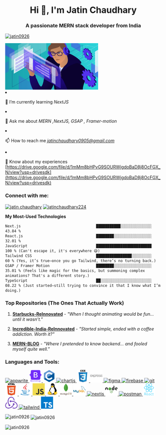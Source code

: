 <h1 align="center">Hi 👋, I'm Jatin Chaudhary</h1>
<h3 align="center">A passionate MERN stack developer from India</h3>


<p align="left"> <a href="https://github.com/ryo-ma/github-profile-trophy"><img src="https://github-profile-trophy.vercel.app/?username=jatin0926" alt="jatin0926" /></a> </p>
<img align="center" alt="Coding" width="300" src="./assets/profile.jpg"

- 🌱 I’m currently learning *NextJS*

- 💬 Ask me about *MERN ,NextJS, GSAP , Framer-motion*

- 📫 How to reach me *jatinchaudhary0905@gmail.com*

- 📄 Know about my experiences [https://drive.google.com/file/d/1mMm8bHPvG9SOURWjgdoBaD8j8OcFGX_N/view?usp=drivesdk](https://drive.google.com/file/d/1mMm8bHPvG9SOURWjgdoBaD8j8OcFGX_N/view?usp=drivesdk)

<h3 align="left">Connect with me:</h3>
<p align="left">
<a href="https://linkedin.com/in/jatin chaudhary" target="blank"><img align="center" src="https://raw.githubusercontent.com/rahuldkjain/github-profile-readme-generator/master/src/images/icons/Social/linked-in-alt.svg" alt="jatin chaudhary" height="30" width="40" /></a>
<a href="https://instagram.com/jatinchaudhary224" target="blank"><img align="center" src="https://raw.githubusercontent.com/rahuldkjain/github-profile-readme-generator/master/src/images/icons/Social/instagram.svg" alt="jatinchaudhary224" height="30" width="40" /></a>
</p>

**My Most-Used Technologies** 

```text
Next.js                                  ███████████░░░░░░░░░░░░░░   43.84 %
React.js                                 ████████░░░░░░░░░░░░░░░░░   32.01 %
JavaScript                               █████████████████████████   100 % (Can't escape it, it's everywhere 😅)
Tailwind CSS                             ████████████████░░░░░░░░░   60 % (Yes, it’s true—once you go Tailwind, there’s no turning back.)
GSAP / Framer Motion                     ████████░░░░░░░░░░░░░░░░░   35.01 % (Feels like magic for the basics, but summoning complex animations? That's a different story.)
TypeScript                               ██░░░░░░░░░░░░░░░░░░░░░░░   08.22 % (Just started—still trying to convince it that I know what I’m doing.)
```

### Top Repositories (The Ones That Actually Work)

1. **[Starbucks-ReInnovated](https://github.com/JATIN0926/futuristicvisions-reimagineround1)** - *"When I thought animating would be fun... until it wasn’t."*

2. **[Incredible-India-ReInnovated](https://github.com/JATIN0926/futuristicvisions-reimagineround2)** - *"Started simple, ended with a coffee addiction. Worth it?"* 

3. **[MERN-BLOG](https://github.com/JATIN0926/mern-blog)** - *"Where I pretended to know backend... and fooled myself quite well."*



<h3 align="left">Languages and Tools:</h3>
<p align="left"> <a href="https://appwrite.io" target="_blank" rel="noreferrer"> <img src="https://www.vectorlogo.zone/logos/appwriteio/appwriteio-icon.svg" alt="appwrite" width="40" height="40"/> </a> <a href="https://getbootstrap.com" target="_blank" rel="noreferrer"> <img src="https://raw.githubusercontent.com/devicons/devicon/master/icons/bootstrap/bootstrap-plain-wordmark.svg" alt="bootstrap" width="40" height="40"/> </a> <a href="https://www.cprogramming.com/" target="_blank" rel="noreferrer"> <img src="https://raw.githubusercontent.com/devicons/devicon/master/icons/c/c-original.svg" alt="c" width="40" height="40"/> </a> <a href="https://www.chartjs.org" target="_blank" rel="noreferrer"> <img src="https://www.chartjs.org/media/logo-title.svg" alt="chartjs" width="40" height="40"/> </a> <a href="https://www.w3schools.com/css/" target="_blank" rel="noreferrer"> <img src="https://raw.githubusercontent.com/devicons/devicon/master/icons/css3/css3-original-wordmark.svg" alt="css3" width="40" height="40"/> </a> <a href="https://expressjs.com" target="_blank" rel="noreferrer"> <img src="https://raw.githubusercontent.com/devicons/devicon/master/icons/express/express-original-wordmark.svg" alt="express" width="40" height="40"/> </a> <a href="https://www.figma.com/" target="_blank" rel="noreferrer"> <img src="https://www.vectorlogo.zone/logos/figma/figma-icon.svg" alt="figma" width="40" height="40"/> </a> <a href="https://firebase.google.com/" target="_blank" rel="noreferrer"> <img src="https://www.vectorlogo.zone/logos/firebase/firebase-icon.svg" alt="firebase" width="40" height="40"/> </a> <a href="https://git-scm.com/" target="_blank" rel="noreferrer"> <img src="https://www.vectorlogo.zone/logos/git-scm/git-scm-icon.svg" alt="git" width="40" height="40"/> </a> <a href="https://www.w3.org/html/" target="_blank" rel="noreferrer"> <img src="https://raw.githubusercontent.com/devicons/devicon/master/icons/html5/html5-original-wordmark.svg" alt="html5" width="40" height="40"/> </a> <a href="https://www.java.com" target="_blank" rel="noreferrer"> <img src="https://raw.githubusercontent.com/devicons/devicon/master/icons/java/java-original.svg" alt="java" width="40" height="40"/> </a> <a href="https://developer.mozilla.org/en-US/docs/Web/JavaScript" target="_blank" rel="noreferrer"> <img src="https://raw.githubusercontent.com/devicons/devicon/master/icons/javascript/javascript-original.svg" alt="javascript" width="40" height="40"/> </a> <a href="https://www.linux.org/" target="_blank" rel="noreferrer"> <img src="https://raw.githubusercontent.com/devicons/devicon/master/icons/linux/linux-original.svg" alt="linux" width="40" height="40"/> </a> <a href="https://www.mongodb.com/" target="_blank" rel="noreferrer"> <img src="https://raw.githubusercontent.com/devicons/devicon/master/icons/mongodb/mongodb-original-wordmark.svg" alt="mongodb" width="40" height="40"/> </a> <a href="https://www.mysql.com/" target="_blank" rel="noreferrer"> <img src="https://raw.githubusercontent.com/devicons/devicon/master/icons/mysql/mysql-original-wordmark.svg" alt="mysql" width="40" height="40"/> </a> <a href="https://nextjs.org/" target="_blank" rel="noreferrer"> <img src="https://cdn.worldvectorlogo.com/logos/nextjs-2.svg" alt="nextjs" width="40" height="40"/> </a> <a href="https://nodejs.org" target="_blank" rel="noreferrer"> <img src="https://raw.githubusercontent.com/devicons/devicon/master/icons/nodejs/nodejs-original-wordmark.svg" alt="nodejs" width="40" height="40"/> </a> <a href="https://postman.com" target="_blank" rel="noreferrer"> <img src="https://www.vectorlogo.zone/logos/getpostman/getpostman-icon.svg" alt="postman" width="40" height="40"/> </a> <a href="https://reactjs.org/" target="_blank" rel="noreferrer"> <img src="https://raw.githubusercontent.com/devicons/devicon/master/icons/react/react-original-wordmark.svg" alt="react" width="40" height="40"/> </a> <a href="https://redux.js.org" target="_blank" rel="noreferrer"> <img src="https://raw.githubusercontent.com/devicons/devicon/master/icons/redux/redux-original.svg" alt="redux" width="40" height="40"/> </a> <a href="https://tailwindcss.com/" target="_blank" rel="noreferrer"> <img src="https://www.vectorlogo.zone/logos/tailwindcss/tailwindcss-icon.svg" alt="tailwind" width="40" height="40"/> </a> <a href="https://www.typescriptlang.org/" target="_blank" rel="noreferrer"> <img src="https://raw.githubusercontent.com/devicons/devicon/master/icons/typescript/typescript-original.svg" alt="typescript" width="40" height="40"/> </a> </p>

<p><img align="left" src="https://github-readme-stats.vercel.app/api/top-langs?username=jatin0926&show_icons=true&locale=en&layout=compact" alt="jatin0926" /></p>

<p>&nbsp;<img align="center" src="https://github-readme-stats.vercel.app/api?username=jatin0926&show_icons=true&locale=en" alt="jatin0926" /></p>

<p><img align="center" src="https://github-readme-streak-stats.herokuapp.com/?user=jatin0926&" alt="jatin0926" /></p>
